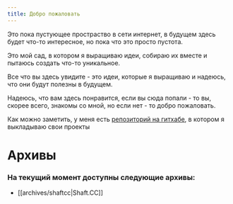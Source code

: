 ```yaml
---
title: Добро пожаловать
---
```


Это пока пустующее простраство в сети интернет, в будущем здесь будет что-то интересное, но пока что это просто пустота.

Это мой сад, в котором я выращиваю идеи, собираю их вместе и пытаюсь создать что-то уникальное.

Все что вы здесь увидите - это идеи, которые я выращиваю и надеюсь, что они будут полезны в будущем.

Надеюсь, что вам здесь понравится, если вы сюда попали - то вы, скорее всего, знакомы со мной, но если нет - то добро пожаловать.

Как можно заметить, у меня есть [репозиторий на гитхабе](https://github.com/totor13x), в котором я выкладываю свои проекты

# Архивы
### На текущий момент доступны следующие архивы:
* [[archives/shaftcc|Shaft.CC]]